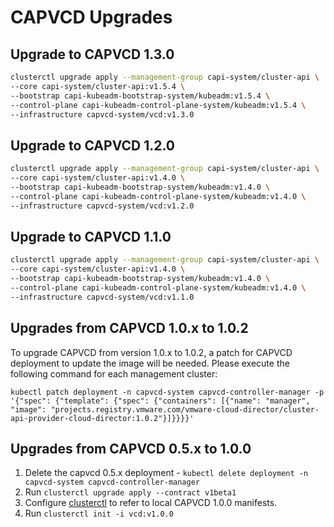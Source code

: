 # CAPVCD Upgrades

## Upgrade to CAPVCD 1.3.0
```sh
clusterctl upgrade apply --management-group capi-system/cluster-api \
--core capi-system/cluster-api:v1.5.4 \
--bootstrap capi-kubeadm-bootstrap-system/kubeadm:v1.5.4 \
--control-plane capi-kubeadm-control-plane-system/kubeadm:v1.5.4 \
--infrastructure capvcd-system/vcd:v1.3.0
```

## Upgrade to CAPVCD 1.2.0
```sh
clusterctl upgrade apply --management-group capi-system/cluster-api \
--core capi-system/cluster-api:v1.4.0 \
--bootstrap capi-kubeadm-bootstrap-system/kubeadm:v1.4.0 \
--control-plane capi-kubeadm-control-plane-system/kubeadm:v1.4.0 \
--infrastructure capvcd-system/vcd:v1.2.0
```

## Upgrade to CAPVCD 1.1.0
```sh
clusterctl upgrade apply --management-group capi-system/cluster-api \
--core capi-system/cluster-api:v1.4.0 \
--bootstrap capi-kubeadm-bootstrap-system/kubeadm:v1.4.0 \
--control-plane capi-kubeadm-control-plane-system/kubeadm:v1.4.0 \
--infrastructure capvcd-system/vcd:v1.1.0
```

## Upgrades from CAPVCD 1.0.x to 1.0.2
To upgrade CAPVCD from version 1.0.x to 1.0.2, a patch for CAPVCD deployment to update the image will be needed. Please execute the following command for each management cluster:

```kubectl patch deployment -n capvcd-system capvcd-controller-manager -p '{"spec": {"template": {"spec": {"containers": [{"name": "manager", "image": "projects.registry.vmware.com/vmware-cloud-director/cluster-api-provider-cloud-director:1.0.2"}]}}}}'```

## Upgrades from CAPVCD 0.5.x to 1.0.0

1. Delete the capvcd 0.5.x deployment - `kubectl delete deployment -n capvcd-system capvcd-controller-manager`
2. Run `clusterctl upgrade apply --contract v1beta1`
3. Configure [clusterctl](CLUSTERCTL.md#clusterctl_set_up) to refer to local CAPVCD 1.0.0 manifests.
4. Run `clusterctl init -i vcd:v1.0.0`

